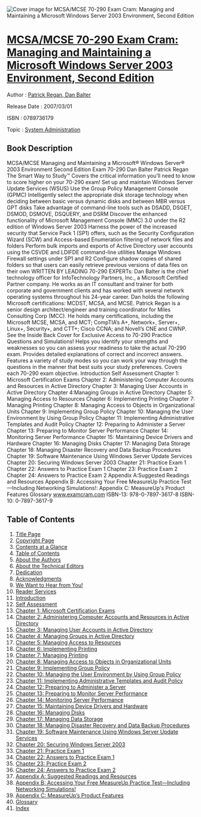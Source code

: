 ![Cover image for MCSA/MCSE 70-290 Exam Cram: Managing and Maintaining a Microsoft Windows Server 2003 Environment, Second Edition](https://imgdetail.ebookreading.net/cover/cover/system_admin/EB0789736179.jpg)

[MCSA/MCSE 70-290 Exam Cram: Managing and Maintaining a Microsoft Windows Server 2003 Environment, Second Edition](https://ebookreading.net/view/book/MCSA%2FMCSE+70-290+Exam+Cram%3A+Managing+and+Maintaining+a+Microsoft+Windows+Server+2003+Environment%2C+Second+Edition-EB0789736179_1.html "MCSA/MCSE 70-290 Exam Cram: Managing and Maintaining a Microsoft Windows Server 2003 Environment, Second Edition")
====================================================================================================================

Author : [Patrick Regan](https://ebookreading.net/search/author/Patrick+Regan),[ Dan Balter](https://ebookreading.net/search/author/+Dan+Balter)

Release Date : 2007/03/01

ISBN : 0789736179

Topic : [System Administration](https://ebookreading.net/search/category/system-administration)

Book Description
-----------------

MCSA/MCSE
Managing and Maintaining a Microsoft® Windows Server® 2003 Environment Second Edition
Exam 70-290
Dan Balter
Patrick Regan
The Smart Way to Study™
Covers the critical information you’ll need to know to score higher on your 70-290 exam!
Set up and maintain Windows Server Update Services (WSUS)
Use the Group Policy Management Console (GPMC)
Intelligently select the appropriate disk storage technology when deciding between basic versus dynamic disks and between MBR versus GPT disks
Take advantage of command-line tools such as DSADD, DSGET, DSMOD, DSMOVE, DSQUERY, and DSRM
Discover the enhanced functionality of Microsoft Management Console (MMC) 3.0 under the R2 edition of Windows Server 2003
Harness the power of the increased security that Service Pack 1 (SP1) offers, such as the Security Configuration Wizard (SCW) and Access-based Enumeration filtering of network files and folders
Perform bulk imports and exports of Active Directory user accounts using the CSVDE and LDIFDE command-line utilities
Manage Windows Firewall settings under SP1 and R2
Configure shadow copies of shared folders so that users can easily retrieve previous versions of data files on their own
WRITTEN BY LEADING 70-290 EXPERTs:
Dan Balter is the chief technology officer for InfoTechnology Partners, Inc., a Microsoft Certified Partner company. He works as an IT consultant and trainer for both corporate and government clients and has worked with several network operating systems throughout his 24-year career. Dan holds the following Microsoft certifications: MCDST, MCSA, and MCSE.
Patrick Regan is a senior design architect/engineer and training coordinator for Miles Consulting Corp (MCC). He holds many certifications, including the Microsoft MCSE, MCSA, and MCT; CompTIA’s A+, Network+, Server+, Linux+, Security+, and CTT+; Cisco CCNA; and Novell’s CNE and CWNP.
See the Inside Back Cover for Exclusive Access to 70-290 Practice Questions and Simulations!
Helps you identify your strengths and weaknesses so you can assess your readiness to take the actual 70-290 exam.
Provides detailed explanations of correct and incorrect answers.
Features a variety of study modes so you can work your way through the questions in the manner that best suits your study preferences.
Covers each 70-290 exam objective.
Introduction
Self Assessment
Chapter 1: Microsoft Certification Exams
Chapter 2: Administering Computer Accounts and Resources in Active Directory
Chapter 3: Managing User Accounts in Active Directory
Chapter 4:Managing Groups in Active Directory
Chapter 5: Managing Access to Resources
Chapter 6: Implementing Printing
Chapter 7: Managing Printing
Chapter 8: Managing Access to Objects in Organizational Units
Chapter 9: Implementing Group Policy
Chapter 10: Managing the User Environment by Using Group Policy
Chapter 11: Implementing Administrative Templates and Audit Policy
Chapter 12: Preparing to Administer a Server
Chapter 13: Preparing to Monitor Server Performance
Chapter 14: Monitoring Server Performance
Chapter 15: Maintaining Device Drivers and Hardware
Chapter 16: Managing Disks
Chapter 17: Managing Data Storage
Chapter 18: Managing Disaster Recovery and Data Backup Procedures
Chapter 19: Software Maintenance Using Windows Server Update Services
Chapter 20: Securing Windows Server 2003
Chapter 21: Practice Exam 1
Chapter 22: Answers to Practice Exam 1
Chapter 23: Practice Exam 2
Chapter 24: Answers to Practice Exam 2
Appendix A:Suggested Readings and Resources
Appendix B: Accessing Your Free MeasureUp Practice Test—Including Networking Simulations!:
Appendix C: MeasureUp's Product Features
Glossary
www.examcram.com
ISBN-13: 978-0-7897-3617-8
ISBN-10: 0-7897-3617-9 
              
Table of Contents
-----------------

1. [Title Page](https://ebookreading.net/view/book/MCSA%2FMCSE+70-290+Exam+Cram%3A+Managing+and+Maintaining+a+Microsoft+Windows+Server+2003+Environment%2C+Second+Edition-EB0789736179_2.html)
1. [Copyright Page](https://ebookreading.net/view/book/MCSA%2FMCSE+70-290+Exam+Cram%3A+Managing+and+Maintaining+a+Microsoft+Windows+Server+2003+Environment%2C+Second+Edition-EB0789736179_3.html)
1. [Contents at a Glance](https://ebookreading.net/view/book/MCSA%2FMCSE+70-290+Exam+Cram%3A+Managing+and+Maintaining+a+Microsoft+Windows+Server+2003+Environment%2C+Second+Edition-EB0789736179_4.html)
1. [Table of Contents](https://ebookreading.net/view/book/MCSA%2FMCSE+70-290+Exam+Cram%3A+Managing+and+Maintaining+a+Microsoft+Windows+Server+2003+Environment%2C+Second+Edition-EB0789736179_5.html)
1. [About the Authors](https://ebookreading.net/view/book/MCSA%2FMCSE+70-290+Exam+Cram%3A+Managing+and+Maintaining+a+Microsoft+Windows+Server+2003+Environment%2C+Second+Edition-EB0789736179_6.html)
1. [About the Technical Editors](https://ebookreading.net/view/book/MCSA%2FMCSE+70-290+Exam+Cram%3A+Managing+and+Maintaining+a+Microsoft+Windows+Server+2003+Environment%2C+Second+Edition-EB0789736179_7.html)
1. [Dedication](https://ebookreading.net/view/book/MCSA%2FMCSE+70-290+Exam+Cram%3A+Managing+and+Maintaining+a+Microsoft+Windows+Server+2003+Environment%2C+Second+Edition-EB0789736179_8.html)
1. [Acknowledgments](https://ebookreading.net/view/book/MCSA%2FMCSE+70-290+Exam+Cram%3A+Managing+and+Maintaining+a+Microsoft+Windows+Server+2003+Environment%2C+Second+Edition-EB0789736179_9.html)
1. [We Want to Hear from You!](https://ebookreading.net/view/book/MCSA%2FMCSE+70-290+Exam+Cram%3A+Managing+and+Maintaining+a+Microsoft+Windows+Server+2003+Environment%2C+Second+Edition-EB0789736179_10.html)
1. [Reader Services](https://ebookreading.net/view/book/MCSA%2FMCSE+70-290+Exam+Cram%3A+Managing+and+Maintaining+a+Microsoft+Windows+Server+2003+Environment%2C+Second+Edition-EB0789736179_11.html)
1. [Introduction](https://ebookreading.net/view/book/MCSA%2FMCSE+70-290+Exam+Cram%3A+Managing+and+Maintaining+a+Microsoft+Windows+Server+2003+Environment%2C+Second+Edition-EB0789736179_12.html)
1. [Self Assessment](https://ebookreading.net/view/book/MCSA%2FMCSE+70-290+Exam+Cram%3A+Managing+and+Maintaining+a+Microsoft+Windows+Server+2003+Environment%2C+Second+Edition-EB0789736179_13.html)
1. [Chapter 1: Microsoft Certification Exams](https://ebookreading.net/view/book/MCSA%2FMCSE+70-290+Exam+Cram%3A+Managing+and+Maintaining+a+Microsoft+Windows+Server+2003+Environment%2C+Second+Edition-EB0789736179_14.html)
1. [Chapter 2: Administering Computer Accounts and Resources in Active Directory](https://ebookreading.net/view/book/MCSA%2FMCSE+70-290+Exam+Cram%3A+Managing+and+Maintaining+a+Microsoft+Windows+Server+2003+Environment%2C+Second+Edition-EB0789736179_15.html)
1. [Chapter 3: Managing User Accounts in Active Directory](https://ebookreading.net/view/book/MCSA%2FMCSE+70-290+Exam+Cram%3A+Managing+and+Maintaining+a+Microsoft+Windows+Server+2003+Environment%2C+Second+Edition-EB0789736179_16.html)
1. [Chapter 4: Managing Groups in Active Directory](https://ebookreading.net/view/book/MCSA%2FMCSE+70-290+Exam+Cram%3A+Managing+and+Maintaining+a+Microsoft+Windows+Server+2003+Environment%2C+Second+Edition-EB0789736179_17.html)
1. [Chapter 5: Managing Access to Resources](https://ebookreading.net/view/book/MCSA%2FMCSE+70-290+Exam+Cram%3A+Managing+and+Maintaining+a+Microsoft+Windows+Server+2003+Environment%2C+Second+Edition-EB0789736179_18.html)
1. [Chapter 6: Implementing Printing](https://ebookreading.net/view/book/MCSA%2FMCSE+70-290+Exam+Cram%3A+Managing+and+Maintaining+a+Microsoft+Windows+Server+2003+Environment%2C+Second+Edition-EB0789736179_19.html)
1. [Chapter 7: Managing Printing](https://ebookreading.net/view/book/MCSA%2FMCSE+70-290+Exam+Cram%3A+Managing+and+Maintaining+a+Microsoft+Windows+Server+2003+Environment%2C+Second+Edition-EB0789736179_20.html)
1. [Chapter 8: Managing Access to Objects in Organizational Units](https://ebookreading.net/view/book/MCSA%2FMCSE+70-290+Exam+Cram%3A+Managing+and+Maintaining+a+Microsoft+Windows+Server+2003+Environment%2C+Second+Edition-EB0789736179_21.html)
1. [Chapter 9: Implementing Group Policy](https://ebookreading.net/view/book/MCSA%2FMCSE+70-290+Exam+Cram%3A+Managing+and+Maintaining+a+Microsoft+Windows+Server+2003+Environment%2C+Second+Edition-EB0789736179_22.html)
1. [Chapter 10: Managing the User Environment by Using Group Policy](https://ebookreading.net/view/book/MCSA%2FMCSE+70-290+Exam+Cram%3A+Managing+and+Maintaining+a+Microsoft+Windows+Server+2003+Environment%2C+Second+Edition-EB0789736179_23.html)
1. [Chapter 11: Implementing Administrative Templates and Audit Policy](https://ebookreading.net/view/book/MCSA%2FMCSE+70-290+Exam+Cram%3A+Managing+and+Maintaining+a+Microsoft+Windows+Server+2003+Environment%2C+Second+Edition-EB0789736179_24.html)
1. [Chapter 12: Preparing to Administer a Server](https://ebookreading.net/view/book/MCSA%2FMCSE+70-290+Exam+Cram%3A+Managing+and+Maintaining+a+Microsoft+Windows+Server+2003+Environment%2C+Second+Edition-EB0789736179_25.html)
1. [Chapter 13: Preparing to Monitor Server Performance](https://ebookreading.net/view/book/MCSA%2FMCSE+70-290+Exam+Cram%3A+Managing+and+Maintaining+a+Microsoft+Windows+Server+2003+Environment%2C+Second+Edition-EB0789736179_26.html)
1. [Chapter 14: Monitoring Server Performance](https://ebookreading.net/view/book/MCSA%2FMCSE+70-290+Exam+Cram%3A+Managing+and+Maintaining+a+Microsoft+Windows+Server+2003+Environment%2C+Second+Edition-EB0789736179_27.html)
1. [Chapter 15: Maintaining Device Drivers and Hardware](https://ebookreading.net/view/book/MCSA%2FMCSE+70-290+Exam+Cram%3A+Managing+and+Maintaining+a+Microsoft+Windows+Server+2003+Environment%2C+Second+Edition-EB0789736179_28.html)
1. [Chapter 16: Managing Disks](https://ebookreading.net/view/book/MCSA%2FMCSE+70-290+Exam+Cram%3A+Managing+and+Maintaining+a+Microsoft+Windows+Server+2003+Environment%2C+Second+Edition-EB0789736179_29.html)
1. [Chapter 17: Managing Data Storage](https://ebookreading.net/view/book/MCSA%2FMCSE+70-290+Exam+Cram%3A+Managing+and+Maintaining+a+Microsoft+Windows+Server+2003+Environment%2C+Second+Edition-EB0789736179_30.html)
1. [Chapter 18: Managing Disaster Recovery and Data Backup Procedures](https://ebookreading.net/view/book/MCSA%2FMCSE+70-290+Exam+Cram%3A+Managing+and+Maintaining+a+Microsoft+Windows+Server+2003+Environment%2C+Second+Edition-EB0789736179_31.html)
1. [Chapter 19: Software Maintenance Using Windows Server Update Services](https://ebookreading.net/view/book/MCSA%2FMCSE+70-290+Exam+Cram%3A+Managing+and+Maintaining+a+Microsoft+Windows+Server+2003+Environment%2C+Second+Edition-EB0789736179_32.html)
1. [Chapter 20: Securing Windows Server 2003](https://ebookreading.net/view/book/MCSA%2FMCSE+70-290+Exam+Cram%3A+Managing+and+Maintaining+a+Microsoft+Windows+Server+2003+Environment%2C+Second+Edition-EB0789736179_33.html)
1. [Chapter 21: Practice Exam 1](https://ebookreading.net/view/book/MCSA%2FMCSE+70-290+Exam+Cram%3A+Managing+and+Maintaining+a+Microsoft+Windows+Server+2003+Environment%2C+Second+Edition-EB0789736179_34.html)
1. [Chapter 22: Answers to Practice Exam 1](https://ebookreading.net/view/book/MCSA%2FMCSE+70-290+Exam+Cram%3A+Managing+and+Maintaining+a+Microsoft+Windows+Server+2003+Environment%2C+Second+Edition-EB0789736179_35.html)
1. [Chapter 23: Practice Exam 2](https://ebookreading.net/view/book/MCSA%2FMCSE+70-290+Exam+Cram%3A+Managing+and+Maintaining+a+Microsoft+Windows+Server+2003+Environment%2C+Second+Edition-EB0789736179_36.html)
1. [Chapter 24: Answers to Practice Exam 2](https://ebookreading.net/view/book/MCSA%2FMCSE+70-290+Exam+Cram%3A+Managing+and+Maintaining+a+Microsoft+Windows+Server+2003+Environment%2C+Second+Edition-EB0789736179_37.html)
1. [Appendix A: Suggested Readings and Resources](https://ebookreading.net/view/book/MCSA%2FMCSE+70-290+Exam+Cram%3A+Managing+and+Maintaining+a+Microsoft+Windows+Server+2003+Environment%2C+Second+Edition-EB0789736179_38.html)
1. [Appendix B: Accessing Your Free MeasureUp Practice Test—Including Networking Simulations!](https://ebookreading.net/view/book/MCSA%2FMCSE+70-290+Exam+Cram%3A+Managing+and+Maintaining+a+Microsoft+Windows+Server+2003+Environment%2C+Second+Edition-EB0789736179_39.html)
1. [Appendix C: MeasureUp’s Product Features](https://ebookreading.net/view/book/MCSA%2FMCSE+70-290+Exam+Cram%3A+Managing+and+Maintaining+a+Microsoft+Windows+Server+2003+Environment%2C+Second+Edition-EB0789736179_40.html)
1. [Glossary](https://ebookreading.net/view/book/MCSA%2FMCSE+70-290+Exam+Cram%3A+Managing+and+Maintaining+a+Microsoft+Windows+Server+2003+Environment%2C+Second+Edition-EB0789736179_41.html)
1. [Index](https://ebookreading.net/view/book/MCSA%2FMCSE+70-290+Exam+Cram%3A+Managing+and+Maintaining+a+Microsoft+Windows+Server+2003+Environment%2C+Second+Edition-EB0789736179_42.html)
